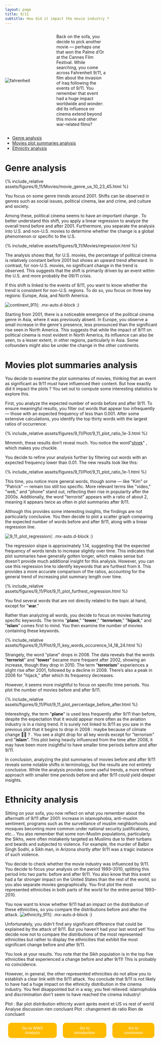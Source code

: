 ```yaml
---
layout: page
title: 9/11
subtitle: How did it impact the movie industry ?
---
```








<div class="container1">
  <div class="image">
    <img src="{{ '/assets/img/fahrenheit.jpg' | relative_url }}" alt="fahrenheit">
  </div>
  <div class="text">
    <p> Back on the sofa, you decide to pick another movie — perhaps one that won the Palme d’Or at the Cannes Film Festival. While searching, you come across Fahrenheit 9/11, a film about the invasion of Iraq following the events of 9/11. You remember that event had a huge impact worldwide and wonder: did its influence on cinema extend beyond this movie and other war-related films?  </p>
  </div>
</div>
<style>
.container1 {
  display: grid;
  align-items: center; 
  grid-template-columns: 1fr 1fr 1fr;
  column-gap: 5px;
  margin-left: auto;
  margin-right: auto;
  }

  img {
    max-width: 100%;
    max-height:100%;
  }
</style>


- [Genre analysis](#genre-analysis)
- [Movies plot summaries analysis](#movies-plot-summaries-analysis)
- [Ethnicity analysis](#ethnicity-analysis)
  

# Genre analysis 

{% include_relative assets/figures/9_11/Movies/movie_genre_us_10_23_45.html %} 

You focus on some genre trends around 2001. Shifts can be observed in genres such as social issues, political cinema, law and crime, and culture and society.

Among these, political cinema seems to have an important change . To better understand this shift, you apply a linear regression to analyze the overall trend before and after 2001. Furthermore, you separate the analysis into U.S. and non-U.S. movies to determine whether the change is a global phenomenon or specific to the U.S.

{% include_relative assets/figures/9_11/Movies/regression.html %} 

The analysis shows that, for U.S. movies, the percentage of political cinema is relatively constant before 2001 but shows an upward trend afterward. In contrast, for non-U.S. movies, no significant change in the trend is observed. This suggests that the shift is primarily driven by an event within the U.S. and more probably the 09/11 crisis.

If this shift is linked to the events of 9/11, you want to know whether the trend is consistent for non-U.S. regions. To do so, you focus on three key regions: Europe, Asia, and North America.

![continent_911](/assets/figures/9_11/Movies/9_11_movies_political_cinema_continent.png){: .mx-auto.d-block :}

Starting from 2001, there is a noticeable emergence of the political cinema genre in Asia, where it was previously absent. In Europe, you observe a small increase in the genre's presence, less pronounced than the significant rise seen in North America.
This suggests that while the impact of 9/11 on political cinema is most evident in North America, its influence can also be seen, to a lesser extent, in other regions, particularly in Asia. Some cofounders might also be under the change in the other continents. 







# Movies plot summaries analysis 

You decide to examine the plot summaries of movies, thinking that an event as significant as 9/11 must have influenced their content. But how exactly did it impact the plots ? You set out to compute some interesting statistics to explore this.

First, you analyze the expected number of words before and after 9/11. To ensure meaningful results, you filter out words that appear too infrequently — those with an expected frequency of less than 0.001. After some extensive calculations, you identify the top thirty words with the largest ratios of occurrence:


{% include_relative assets/figures/9_11/Plot/9_11_plot_ratio_1e-3.html %} 

Mmmmh, these results don’t reveal much. You notice the word"[shrek](https://www.francetvinfo.fr/pictures/KI83JKIWxYVA8ng-cUtYxM6l-z8/1200x1200/2016/08/23/shrek-5.jpg)"  , which makes you chuckle.

You decide to refine your analysis further by filtering out words with an expected frequency lower than 0.01. The new results look like this:

{% include_relative assets/figures/9_11/Plot/9_11_plot_ratio_1e-1.html %} 

This time, you notice more general words, though some — like "Kim" or "Patrick" — remain too still too specific. More relevant terms like "video," "web," and "phone" stand out, reflecting their rise in popularity after the 2000s. Additionally, the word "terrorist" appears with a ratio of about 2, meaning it appears twice as often in plot summaries after 9/11.

Although this provides some interesting insights, the findings are not particularly conclusive. You then decide to plot a scatter graph comparing the expected number of words before and after 9/11, along with a linear regression line.


![9_11_plot_regression](/assets/figures/9_11/Plot/9_11_plot_regression.png){: .mx-auto.d-block :}

The regression slope is approximately 1.14, suggesting that the expected frequency of words tends to increase slightly over time. This indicates that plot summaries have generally gotten longer, which makes sense but doesn’t provide much additional insight for this analysis. However, you can use this regression line to identify keywords that are furthest from it. This provides a more accurate comparison of the ratios, accounting for the general trend of increasing plot summary length over time.

{% include_relative assets/figures/9_11/Plot/9_11_plot_furthest_regression.html %} 

You find several words that are not directly related to the topic at hand, except for "**war**."

Rather than analyzing all words, you decide to focus on movies featuring specific keywords. The terms "**plane**," "**tower**," "**terrorism**," "**hijack**," and "**islam**" comes first to mind. You then examine the number of movies containing these keywords.

{% include_relative assets/figures/9_11/Plot/9_11_key_words_occurence_14_18_24.html %} 

Strangely, the word "plane" drops in 2008. The data reveals that the words "**terrorist**" and "**tower**" became more frequent after 2002, showing an increase, though they drop in 2010. The term "**terrorism**" experiences a slight rise after 2001, followed by a decline in 2008. There’s also a peak in 2006 for "hijack," after which its frequency decreases.

However, it seems more insightful to focus on specific time periods. You plot the number of movies before and after 9/11.

{% include_relative assets/figures/9_11/Plot/9_11_plot_percentage_before_after.html %} 

Interestingly, the term "**plane**" is used less frequently after 9/11 than before, despite the expectation that it would appear more often as the aviation industry is in a rising trend. It is surely not linked to 9/11 as you saw in the previous plot that it begins to drop in 2008 : maybe because of climate change 🤷‍♂️ ? . You see a slight drop for all key words except for "terrorism" and "**islam**". This plot being heavily influenced from the time after 2008, it may have been more insightful to have smaller time periods before and after 9/11. 

In conclusion, analyzing the plot summaries of movies before and after 9/11 reveals some notable shifts in terminology, but the results are not entirely conclusive. While the analysis provides some useful trends, a more refined approach with smaller time periods before and after 9/11 could yield deeper insights.

# Ethnicity analysis

Sitting on your sofa, you now reflect on what you remember about the aftermath of 9/11 after 2001: increase in islamophobia, anti-muslim sentiment, programs such as the surveillance of muslim neighborhoods and mosques becoming more common under national security justifications, etc... You also remember that some non-Muslim populations, particularly the Sikhs, were often mistakenly targeted as Muslims due to their turbans and beards and subjected to violence. For example, the murder of Balbir Singh Sodhi, a Sikh man, in Arizona shortly after 9/11 was a tragic instance of such violence.

You decide to check whether the movie industry was influenced by 9/11. You decide to focus your analysis on the period 1993–2010, splitting this period into two parts: before and after 9/11. You also know that this event had a far stronger impact on the United States than the rest of the world, so you also separate movies geographically. You first plot the most represented ethnicities in both parts of the world for the entire period 1993–2010.

You now want to know whether 9/11 had an impact on the distribution of these ethnicities, so you compare the distributions before and after the attack.
![ethnicity_911](/assets/figures/9_11/Ethnicity/9-11_etchnicty_distribution.png){: .mx-auto.d-block :}

Unfortunately, you didn't find any significant difference that could be explained by the attack of 9/11. But you haven’t had your last word yet! You decide now not to compare the distributions of the most represented ethnicities but rather to display the ethnicities that exhibit the most significant change before and after 9/11.

You look at your results. You note that the Sikh population is in the top five ethnicities that experienced a change before and after 9/11! This is probably no coincidence.

However, in general, the other represented ethnicities do not allow you to establish a clear link with the 9/11 attack. You conclude that 9/11 is not likely to have had a huge impact on the ethnicity distribution in the cinema industry. You feel disappointed but in a way, you feel relieved: islamophobia and discrimination don't seem to have reached the cinema industry!

Plot : Bar plot distribution ethicnty avant après event et  US vs rest of world
Analyse discussion rien concluant 
Plot : changement de ratio 
Rien de concluant 



<div class="redirect-buttons">
  <button class="redirect-button" onclick="window.location.href='{{ '/WW2' | relative_url }}'">Go to WW2 Analysis</button>
  <button class="redirect-button" onclick="window.location.href='{{ '/' | relative_url }}'">Go to introduction</button>
  <button class="redirect-button" onclick="window.location.href='{{ '/conclusion' | relative_url }}'">Go to conclusion</button>
</div>

<style>
.redirect-button {
    margin: 0 10px;
    padding: 10px 20px;
    background-color: #FFBB00;
    color : rgb(48, 48, 48);
    color: white;
    border: none;
    cursor: pointer;
    border-radius: 10px;
  }
  .redirect-button:hover {
    background-color:rgb(48, 48, 48);
    Color: #FFBB00;
  }
  .redirect-buttons {
    display: flex;
    justify-content: center;
    margin-top: 20px;
  }
</style>